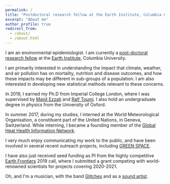 ```yaml
---
permalink: /
title: "Postdoctoral research fellow at the Earth Institute, Columbia University"
excerpt: "About me"
author_profile: true
redirect_from: 
  - /about/
  - /about.html
---
```


I am an environmental epidemiologist. I am currently a <a href='https://www.earth.columbia.edu/articles/view/55' target="_blank">post-doctoral research fellow</a> at the <a href='https://www.earth.columbia.edu/'>Earth Institute</a>, Columbia University. 

I am primarily interested in understanding the impact that climate, weather, and air pollution has on mortality, nutrition and disease outcomes, and how these impacts may be different in sub-groups of a population. I am also interested in developing new statistical methods relevant to these concerns. 

In 2019, I earned my Ph.D from Imperial College London, where I was supervised by <a href='http://globalenvhealth.org/'>Majid Ezzati</a> and <a href='https://www.imperial.ac.uk/people/r.toumi'>Ralf Toumi</a>. I also hold an undergraduate degree in physics from the University of Oxford. 

In summer 2017, during my studies, I interned at the World Meteorological Organisation, a constituent part of the United Nations, in Geneva, Switzerland. While interning, I became a founding member of the <a href='http://ghhin.org/'>Global Heat Health Information Network</a>.

I very much enjoy communicating my work to the public, and have been involved in several recent outreach projects, including <a href='https://www.greatexhibitionroadfestival.co.uk/event/green-space/?backto=whats-on'>GREEN SPACE</a>. 

I have also just received seed funding as PI from the highly competitive <a href='https://www.earth.columbia.edu/sitefiles/file/Research/Earth_Frontiers_Call_for_Proposals_2019.pdf'>Earth Frontiers</a> 2019 call, where I submitted a grant competing with world-renowned scientists for projects covering 2020-2021.

Oh, and I'm a musician, with the band <a href='https://www.glitchesmusic.co.uk/'>Glitches</a> and as a <a href='https://soundcloud.com/rmiparks'>sound artist</a>.
